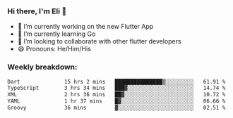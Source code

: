 ### Hi there, I'm Eli 👋
- 🔭 I’m currently working on the new Flutter App
- 🌱 I’m currently learning Go
- 🦄 I’m looking to collaborate with other flutter developers
- 😄 Pronouns: He/Him/His

### Weekly breakdown:
<!--START_SECTION:waka-->

```txt
Dart              15 hrs 2 mins   ███████████████▒░░░░░░░░░   61.91 %
TypeScript        3 hrs 34 mins   ███▓░░░░░░░░░░░░░░░░░░░░░   14.74 %
XML               2 hrs 36 mins   ██▓░░░░░░░░░░░░░░░░░░░░░░   10.72 %
YAML              1 hr 37 mins    █▓░░░░░░░░░░░░░░░░░░░░░░░   06.66 %
Groovy            36 mins         ▓░░░░░░░░░░░░░░░░░░░░░░░░   02.51 %
```

<!--END_SECTION:waka-->
